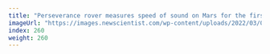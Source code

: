 ```yaml
---
title: "Perseverance rover measures speed of sound on Mars for the first time"
imageUrl: "https://images.newscientist.com/wp-content/uploads/2022/03/09152116/SEI_92420237.jpg?width=600"
index: 260
weight: 260
---
```

